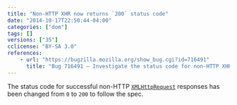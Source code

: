 ```yaml
---
title: "Non-HTTP XHR now returns `200` status code"
date: "2014-10-17T22:50:44-04:00"
categories: ["dom"]
tags: []
versions: ["35"]
cclicense: "BY-SA 3.0"
references:
    - url: "https://bugzilla.mozilla.org/show_bug.cgi?id=716491"
      title: "Bug 716491 – Investigate the status code for non-HTTP XHR."
---
```

The status code for successful non-HTTP [`XMLHttpRequest`](https://developer.mozilla.org/docs/Web/API/XMLHttpRequest) responses has been changed from `0` to `200` to follow the spec.
